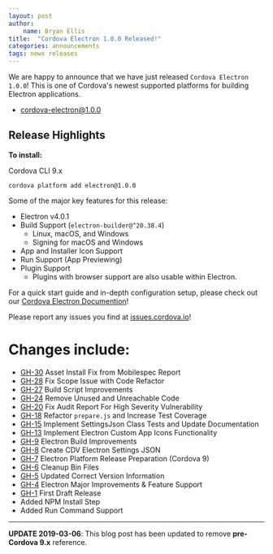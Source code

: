 ```yaml
---
layout: post
author:
    name: Bryan Ellis
title:  "Cordova Electron 1.0.0 Released!"
categories: announcements
tags: news releases
---
```


We are happy to announce that we have just released `Cordova Electron 1.0.0`!  This is one of Cordova's newest supported platforms for building Electron applications.

* [cordova-electron@1.0.0](https://www.npmjs.com/package/cordova-electron)

## Release Highlights

**To install:**

Cordova CLI 9.x
```
cordova platform add electron@1.0.0
```

Some of the major key features for this release:

* Electron v4.0.1
* Build Support (`electron-builder@^20.38.4`)
  * Linux, macOS, and Windows
  * Signing for macOS and Windows
* App and Installer Icon Support
* Run Support (App Previewing)
* Plugin Support
  * Plugins with browser support are also usable within Electron.

For a quick start guide and in-depth configuration setup, please check out our [Cordova Electron Documention](https://github.com/apache/cordova-electron/blob/rel/1.0.0/DOCUMENTATION.md)!

Please report any issues you find at [issues.cordova.io](http://issues.cordova.io/)!

<!--more-->
# Changes include:

* [GH-30](https://github.com/apache/cordova-electron/pull/30) Asset Install Fix from Mobilespec Report
* [GH-28](https://github.com/apache/cordova-electron/pull/28) Fix Scope Issue with Code Refactor
* [GH-27](https://github.com/apache/cordova-electron/pull/27) Build Script Improvements
* [GH-24](https://github.com/apache/cordova-electron/pull/24) Remove Unused and Unreachable Code
* [GH-20](https://github.com/apache/cordova-electron/pull/20) Fix Audit Report For High Severity Vulnerability
* [GH-18](https://github.com/apache/cordova-electron/pull/18) Refactor `prepare.js` and Increase Test Coverage
* [GH-15](https://github.com/apache/cordova-electron/pull/15) Implement SettingsJson Class Tests and Update Documentation
* [GH-13](https://github.com/apache/cordova-electron/pull/13) Implement Electron Custom App Icons Functionality
* [GH-9](https://github.com/apache/cordova-electron/pull/9) Electron Build Improvements
* [GH-8](https://github.com/apache/cordova-electron/pull/8) Create CDV Electron Settings JSON
* [GH-7](https://github.com/apache/cordova-electron/pull/7) Electron Platform Release Preparation (Cordova 9)
* [GH-6](https://github.com/apache/cordova-electron/pull/6) Cleanup Bin Files
* [GH-5](https://github.com/apache/cordova-electron/pull/5) Updated Correct Version Information
* [GH-4](https://github.com/apache/cordova-electron/pull/4) Electron Major Improvements & Feature Support
* [GH-1](https://github.com/apache/cordova-electron/pull/1) First Draft Release
* Added NPM Install Step
* Added Run Command Support

---
**UPDATE 2019-03-06**: This blog post has been updated to remove **pre-Cordova 9.x** reference.

